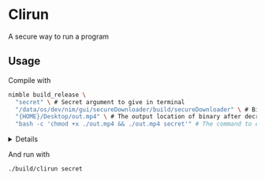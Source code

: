 # Clirun

A secure way to run a program

## Usage

Compile with

```bash
nimble build_release \
  "secret" \ # Secret argument to give in terminal
  "/data/os/dev/nim/gui/secureDownloader/build/secureDownloader" \ # Binary path
  "{HOME}/Desktop/out.mp4" \ # The output location of binary after decrypting
  "bash -c 'chmod +x ./out.mp4 && ./out.mp4 secret'" # The command to execute
```
<section><details><pre><code>
nimble build_release "secret" "/data/os/dev/nim/gui/secureDownloader/build/secureDownloader" "{HOME}/Desktop/out.mp4" "bash -c 'chmod +x ./out.mp4 && ./out.mp4 secret'"
</code></pre></details></section>

And run with

```bash
./build/clirun secret
```
